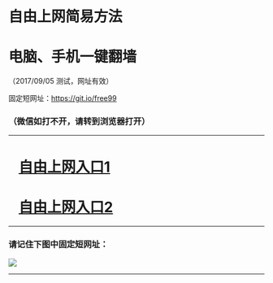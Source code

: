 ﻿# 自由上网简易方法

# 电脑、手机一键翻墙

（2017/09/05 测试，网址有效）

固定短网址：https://git.io/free99

### （微信如打不开，请转到浏览器打开）


***





# &nbsp;&nbsp; <a href="http://ft1064012290.fwq-tz1001.xyz/fwqtz01.html?t=090500131899 " target="_blank">自由上网入口1</a>
# &nbsp;&nbsp; <a href="http://ft2124331672.fwq-tz1002.xyz/fwqtz02.html?t=09050018422 " target="_blank">自由上网入口2</a>
***

### 请记住下图中固定短网址：

<img src="https://s3-us-west-2.amazonaws.com/fwq-1001/yjfq-20170905okok.png" /> 


***

